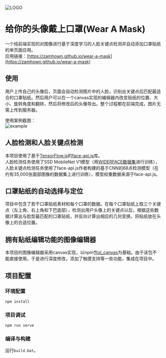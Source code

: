 ![LOGO](https://raw.githubusercontent.com/zamhown/wear-a-mask/master/assets/logo-title.png)
# 给你的头像戴上口罩(Wear A Mask)
一个纯前端实现的对图像进行基于深度学习的人脸关键点检测并自动添加口罩贴纸的单页面应用。  
应用链接：[https://zamhown.github.io/wear-a-mask](https://zamhown.github.io/wear-a-mask)  

## 使用
用户上传自己的头像后，页面会自动检测图片中的人脸，识别出关键点后匹配最适合的口罩贴纸。然后用户可以在一个canvas实现的编辑器内改变贴纸的位置、大小、旋转角度和翻转，然后将修改后的头像导出。整个过程都在前端完成，图片无需上传到服务器。  
  
使用案例截图：  
![example](https://raw.githubusercontent.com/zamhown/wear-a-mask/master/assets/example.jpg)  

## 人脸检测和人脸关键点检测
本项目使用了基于[TensorFlow.js](https://github.com/tensorflow/tfjs)的[face-api.js](https://github.com/justadudewhohacks/face-api.js)库。  
人脸检测任务使用了SSD MobileNet V1模型（用[WIDERFACE数据集](http://mmlab.ie.cuhk.edu.hk/projects/WIDERFace)进行训练），人脸关键点检测任务使用了face-api.js作者构建的基于CNN的68点检测模型（在约有35,000张面部图像的数据集上进行训练），模型权重数据来源于face-api.js。  

## 口罩贴纸的自动选择与定位
项目中包含了若干口罩贴纸素材和每个口罩的数据。在每个口罩贴纸上取三个关键点（左上角、右上角和下巴底部），检测出用户头像上的关键点以后，根据这些数据计算出与脸型最匹配的口罩贴纸，并反向计算出相应的几何变换，将贴纸放在头像上的合适位置。  

## 拥有贴纸编辑功能的图像编辑器
本项目的图像编辑器采用canvas实现，以npm包[xl_canvas](https://www.npmjs.com/package/xl_canvas)为基础。由于该包不能直接使用，于是进行深度修改，添加了触摸支持等一些功能，集成在项目中。  

## 项目配置
### 环境配置
```
npm install
```

### 项目调试
```
npm run serve
```

### 编译与构建
运行`build.bat`。  